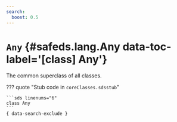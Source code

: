 ```yaml
---
search:
  boost: 0.5
---
```


[//]: # (DO NOT EDIT THIS FILE DIRECTLY. Instead, edit the corresponding stub file and execute `npm run docs:api`.)

# <code class="doc-symbol doc-symbol-class"></code> `Any` {#safeds.lang.Any data-toc-label='[class] Any'}

The common superclass of all classes.

??? quote "Stub code in `coreClasses.sdsstub`"

    ```sds linenums="6"
    class Any
    ```
    { data-search-exclude }
